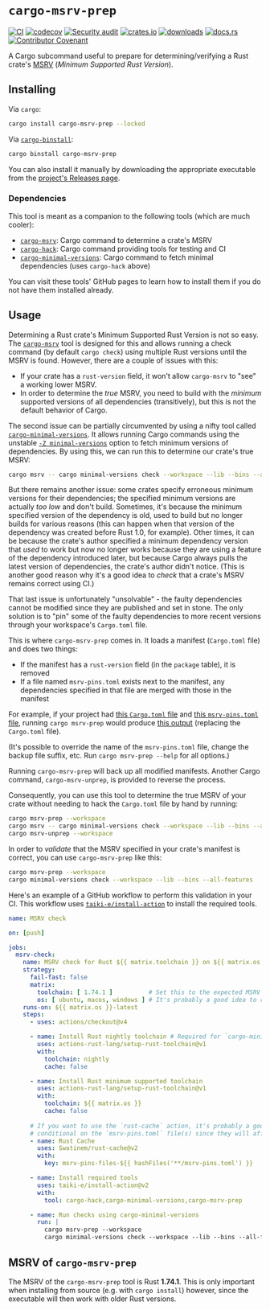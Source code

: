 # `cargo-msrv-prep`

[![CI](https://github.com/clechasseur/msrv-prep/actions/workflows/ci.yml/badge.svg?branch=main&event=push)](https://github.com/clechasseur/msrv-prep/actions/workflows/ci.yml) [![codecov](https://codecov.io/gh/clechasseur/msrv-prep/branch/main/graph/badge.svg?token=y4eecxkGcV)](https://codecov.io/gh/clechasseur/msrv-prep) [![Security audit](https://github.com/clechasseur/msrv-prep/actions/workflows/audit-check.yml/badge.svg?branch=main)](https://github.com/clechasseur/msrv-prep/actions/workflows/audit-check.yml) [![crates.io](https://img.shields.io/crates/v/cargo-msrv-prep.svg)](https://crates.io/crates/cargo-msrv-prep) [![downloads](https://img.shields.io/crates/d/cargo-msrv-prep.svg)](https://crates.io/crates/cargo-msrv-prep) [![docs.rs](https://img.shields.io/badge/docs-latest-blue.svg)](https://docs.rs/cargo-msrv-prep) [![Contributor Covenant](https://img.shields.io/badge/Contributor%20Covenant-2.1-4baaaa.svg)](CODE_OF_CONDUCT.md)

A Cargo subcommand useful to prepare for determining/verifying a Rust crate's [MSRV](https://doc.rust-lang.org/cargo/reference/manifest.html#the-rust-version-field) (_Minimum Supported Rust Version_).

## Installing

Via `cargo`:

```sh
cargo install cargo-msrv-prep --locked
```

Via [`cargo-binstall`](https://github.com/cargo-bins/cargo-binstall):

```sh
cargo binstall cargo-msrv-prep
```

You can also install it manually by downloading the appropriate executable from the [project's Releases page](https://github.com/clechasseur/msrv-prep/releases).

### Dependencies

This tool is meant as a companion to the following tools (which are much cooler):

* [`cargo-msrv`](https://github.com/foresterre/cargo-msrv): Cargo command to determine a crate's MSRV
* [`cargo-hack`](https://github.com/taiki-e/cargo-hack): Cargo command providing tools for testing and CI
* [`cargo-minimal-versions`](https://github.com/taiki-e/cargo-minimal-versions): Cargo command to fetch minimal dependencies (uses `cargo-hack` above)

You can visit these tools' GitHub pages to learn how to install them if you do not have them installed already.

## Usage

Determining a Rust crate's Minimum Supported Rust Version is not so easy.
The [`cargo-msrv`](https://github.com/foresterre/cargo-msrv) tool is designed for this and allows running a check command (by default `cargo check`) using multiple Rust versions until the MSRV is found.
However, there are a couple of issues with this:

* If your crate has a `rust-version` field, it won't allow `cargo-msrv` to "see" a working lower MSRV.
* In order to determine the _true_ MSRV, you need to build with the _minimum_ supported versions of all dependencies (transitively), but this is not the default behavior of Cargo.

The second issue can be partially circumvented by using a nifty tool called [`cargo-minimal-versions`](https://github.com/taiki-e/cargo-minimal-versions).
It allows running Cargo commands using the unstable [`-Z minimal-versions`](https://github.com/rust-lang/cargo/issues/5657) option to fetch minimum versions of dependencies.
By using this, we can run this to determine our crate's true MSRV:

```sh
cargo msrv -- cargo minimal-versions check --workspace --lib --bins --all-features
```

But there remains another issue: some crates specify erroneous minimum versions for their dependencies; the specified minimum versions are actually _too low_ and don't build.
Sometimes, it's because the minimum specified version of the dependency is old, used to build but no longer builds for various reasons (this can happen when that version of the dependency was created before Rust 1.0, for example).
Other times, it can be because the crate's author specified a minimum dependency version that _used_ to work but now no longer works because they are using a feature of the dependency introduced later, but because Cargo always pulls the latest version of dependencies, the crate's author didn't notice.
(This is another good reason why it's a good idea to _check_ that a crate's MSRV remains correct using CI.)

That last issue is unfortunately "unsolvable" - the faulty dependencies cannot be modified since they are published and set in stone.
The only solution is to "pin" some of the faulty dependencies to more recent versions through your workspace's `Cargo.toml` file.

This is where `cargo-msrv-prep` comes in. It loads a manifest (`Cargo.toml` file) and does two things:

* If the manifest has a `rust-version` field (in the `package` table), it is removed
* If a file named `msrv-pins.toml` exists next to the manifest, any dependencies specified in that file are merged with those in the manifest

For example, if your project had [this `Cargo.toml` file](./resources/tests/cargo-msrv-prep/simple_project/Cargo.toml) and [this `msrv-pins.toml` file](./resources/tests/cargo-msrv-prep/simple_project/msrv-pins.toml), running `cargo msrv-prep` would produce [this output](./resources/tests/cargo-msrv-prep/simple_project/expected/all.toml) (replacing the `Cargo.toml` file).

(It's possible to override the name of the `msrv-pins.toml` file, change the backup file suffix, etc. Run `cargo msrv-prep --help` for all options.)

Running `cargo-msrv-prep` will back up all modified manifests. Another Cargo command, `cargo-msrv-unprep`, is provided to reverse the process.

Consequently, you can use this tool to determine the true MSRV of your crate without needing to hack the `Cargo.toml` file by hand by running:

```sh
cargo msrv-prep --workspace
cargo msrv -- cargo minimal-versions check --workspace --lib --bins --all-features
cargo msrv-unprep --workspace
```

In order to _validate_ that the MSRV specified in your crate's manifest is correct, you can use `cargo-msrv-prep` like this:

```sh
cargo msrv-prep --workspace
cargo minimal-versions check --workspace --lib --bins --all-features
```

Here's an example of a GitHub workflow to perform this validation in your CI.
This workflow uses [`taiki-e/install-action`](https://github.com/taiki-e/install-action) to install the required tools.

```yaml
name: MSRV check

on: [push]

jobs:
  msrv-check:
    name: MSRV check for Rust ${{ matrix.toolchain }} on ${{ matrix.os }}
    strategy:
      fail-fast: false
      matrix:
        toolchain: [ 1.74.1 ]          # Set this to the expected MSRV of your crate
        os: [ ubuntu, macos, windows ] # It's probably a good idea to run this check on all supported OSes
    runs-on: ${{ matrix.os }}-latest
    steps:
      - uses: actions/checkout@v4

      - name: Install Rust nightly toolchain # Required for `cargo-minimal-versions` to work
        uses: actions-rust-lang/setup-rust-toolchain@v1
        with:
          toolchain: nightly
          cache: false

      - name: Install Rust minimum supported toolchain
        uses: actions-rust-lang/setup-rust-toolchain@v1
        with:
          toolchain: ${{ matrix.os }}
          cache: false
  
      # If you want to use the `rust-cache` action, it's probably a good idea to make your cache key
      # conditional on the `msrv-pins.toml` file(s) since they will affect the resulting build
      - name: Rust Cache
        uses: Swatinem/rust-cache@v2
        with:
          key: msrv-pins-files-${{ hashFiles('**/msrv-pins.toml') }}

      - name: Install required tools
        uses: taiki-e/install-action@v2
        with:
          tool: cargo-hack,cargo-minimal-versions,cargo-msrv-prep

      - name: Run checks using cargo-minimal-versions
        run: |
          cargo msrv-prep --workspace
          cargo minimal-versions check --workspace --lib --bins --all-features
```

## MSRV of `cargo-msrv-prep`

The MSRV of the `cargo-msrv-prep` tool is Rust **1.74.1**.
This is only important when installing from source (e.g. with `cargo install`) however, since the executable will then work with older Rust versions.
